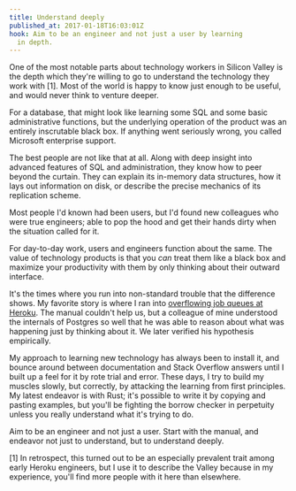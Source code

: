```yaml
---
title: Understand deeply
published_at: 2017-01-18T16:03:01Z
hook: Aim to be an engineer and not just a user by learning
  in depth.
---
```


One of the most notable parts about technology workers in
Silicon Valley is the depth which they're willing to go to
understand the technology they work with [1]. Most of the
world is happy to know just enough to be useful, and would
never think to venture deeper.

For a database, that might look like learning some SQL and
some basic administrative functions, but the underlying
operation of the product was an entirely inscrutable black
box. If anything went seriously wrong, you called Microsoft
enterprise support.

The best people are not like that at all. Along with deep
insight into advanced features of SQL and administration,
they know how to peer beyond the curtain. They can explain
its in-memory data structures, how it lays out information
on disk, or describe the precise mechanics of its
replication scheme.

Most people I'd known had been users, but I'd found new
colleagues who were true engineers; able to pop the hood
and get their hands dirty when the situation called for it.

For day-to-day work, users and engineers function about the
same. The value of technology products is that you _can_
treat them like a black box and maximize your productivity
with them by only thinking about their outward interface.

It's the times where you run into non-standard trouble that
the difference shows. My favorite story is where I ran into
[overflowing job queues at Heroku](/postgres-queues). The
manual couldn't help us, but a colleague of mine understood
the internals of Postgres so well that he was able to
reason about what was happening just by thinking about it.
We later verified his hypothesis empirically.

My approach to learning new technology has always been to
install it, and bounce around between documentation and
Stack Overflow answers until I built up a feel for it by
rote trial and error. These days, I try to build my muscles
slowly, but correctly, by attacking the learning from first
principles. My latest endeavor is with Rust; it's possible
to write it by copying and pasting examples, but you'll be
fighting the borrow checker in perpetuity unless you really
understand what it's trying to do.

Aim to be an engineer and not just a user. Start with the
manual, and endeavor not just to understand, but to
understand deeply.

[1] In retrospect, this turned out to be an especially
    prevalent trait among early Heroku engineers, but I use
    it to describe the Valley because in my experience,
    you'll find more people with it here than elsewhere.
